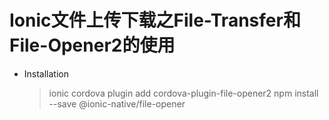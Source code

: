 # Ionic文件上传下载之File-Transfer和File-Opener2的使用
* Installation
    > ionic cordova plugin add cordova-plugin-file-opener2
    > npm install --save @ionic-native/file-opener

